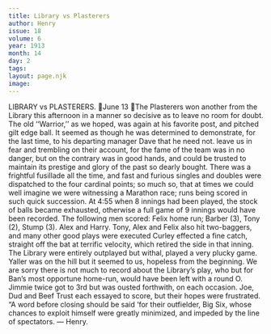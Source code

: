 ```yaml
---
title: Library vs Plasterers
author: Henry
issue: 18
volume: 6
year: 1913
month: 14
day: 2
tags:
layout: page.njk
image:
---
```

LIBRARY vs PLASTERERS. June 13 The Plasterers won another from the Library this afternoon in a manner so decisive as to leave no room for doubt. The old ‘‘Warrior,’’ as we hoped, was again at his favorite post, and pitched gilt edge ball. It seemed as though he was determined to demonstrate, for the last time, to his departing manager Dave that he need not. leave us in fear and trembling on their account, for the fame of the team was in no danger, but on the contrary was in good hands, and could be trusted to maintain its prestige and glory of the past so dearly bought. There was a frightful fusillade all the time, and fast and furious singles and doubles were dispatched to the four cardinal points; so much so, that at times we could well imagine we were witnessing a Marathon race; runs being scored in such quick succession. At 4:55 when 8 innings had been played, the stock of balls became exhausted, otherwise a full game of 9 innings would have been recorded. The following men scored: Felix home run; Barber (3), Tony (2), Stump (3). Alex and Harry. Tony, Alex and Felix also hit two-baggers, and many other good plays were executed Curley effected a fine catch, straight off the bat at terrific velocity, which retired the side in that inning. The Library were entirely outplayed but withal, played a very plucky game. Yaller was on the hill but it seemed to us, hopeless from the beginning. We are sorry there is not much to record about the Library’s play, who but for Ban’s most opportune home-run, would have been left with a round O. Jimmie twice got to 3rd but was ousted forthwith, on each occasion. Joe, Dud and Beef Trust each essayed to score, but their hopes were frustrated. “A word before closing should be said ‘for their outfielder, Big Six, whose chances to exploit himself were greatly minimized, and impeded by the line of spectators. — Henry. 
